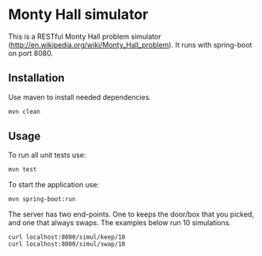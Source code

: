 # Monty Hall simulator

 This is a RESTful Monty Hall problem simulator (http://en.wikipedia.org/wiki/Monty_Hall_problem). It runs with spring-boot on port 8080.

## Installation

Use maven to install needed dependencies.

```bash
mvn clean
```

## Usage


To run all unit tests use:

```bash
mvn test
```
To start the application use:
```bash
mvn spring-boot:run
```

The server has two end-points.
One to keeps the door/box that you picked, and one that always swaps. The examples below run 10 simulations.
```curl
curl localhost:8080/simul/keep/10
curl localhost:8080/simul/swap/10
```
